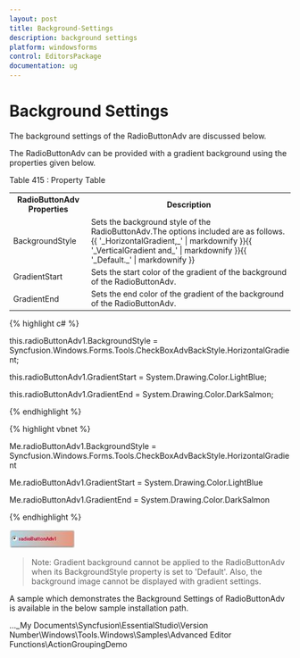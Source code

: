 ```yaml
---
layout: post
title: Background-Settings
description: background settings
platform: windowsforms
control: EditorsPackage
documentation: ug
---
```


# Background Settings

The background settings of the RadioButtonAdv are discussed below.

The RadioButtonAdv can be provided with a gradient background using the properties given below.

Table 415 : Property Table

<table>
<tr>
<th>
RadioButtonAdv Properties</th><th>
Description</th></tr>
<tr>
<td>
BackgroundStyle</td><td>
Sets the background style of the RadioButtonAdv.The options included are as follows.{{ '_HorizontalGradient,_' | markdownify }}{{ '_VerticalGradient and_' | markdownify }}{{ '_Default._' | markdownify }}</td></tr>
<tr>
<td>
GradientStart</td><td>
Sets the start color of the gradient of the background of the RadioButtonAdv.</td></tr>
<tr>
<td>
GradientEnd</td><td>
Sets the end color of the gradient of the background of the RadioButtonAdv.</td></tr>
</table>


{% highlight c# %}



this.radioButtonAdv1.BackgroundStyle = Syncfusion.Windows.Forms.Tools.CheckBoxAdvBackStyle.HorizontalGradient;

this.radioButtonAdv1.GradientStart = System.Drawing.Color.LightBlue;

this.radioButtonAdv1.GradientEnd = System.Drawing.Color.DarkSalmon;

{% endhighlight %}

{% highlight vbnet %}



Me.radioButtonAdv1.BackgroundStyle = Syncfusion.Windows.Forms.Tools.CheckBoxAdvBackStyle.HorizontalGradient

Me.radioButtonAdv1.GradientStart = System.Drawing.Color.LightBlue

Me.radioButtonAdv1.GradientEnd = System.Drawing.Color.DarkSalmon

{% endhighlight %}

![](Overview_images/Overview_img636.jpeg)


> Note: Gradient background cannot be applied to the RadioButtonAdv when its BackgroundStyle property is set to 'Default'. Also, the background image cannot be displayed with gradient settings.

A sample which demonstrates the Background Settings of RadioButtonAdv is available in the below sample installation path.

…\_My Documents\Syncfusion\EssentialStudio\Version Number\Windows\Tools.Windows\Samples\Advanced Editor Functions\ActionGroupingDemo